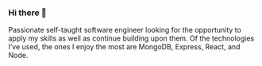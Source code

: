 ### Hi there 👋

Passionate self-taught software engineer looking for the opportunity to apply my skills as well as continue building upon them. Of the technologies I’ve used, the ones I enjoy the most are MongoDB, Express, React, and Node.
